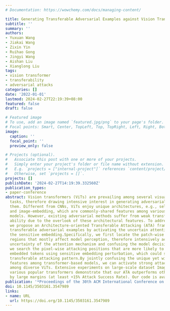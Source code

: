 ```yaml
---
# Documentation: https://wowchemy.com/docs/managing-content/

title: Generating Transferable Adversarial Examples against Vision Transformers
subtitle: ''
summary: ''
authors:
- Yuxuan Wang
- Jiakai Wang
- Zixin Yin
- Ruihao Gong
- Jingyi Wang
- Aishan Liu
- Xianglong Liu
tags:
- vision transformer
- transferability
- adversarial attacks
categories: []
date: '2022-01-01'
lastmod: 2024-02-27T22:19:39+08:00
featured: false
draft: false

# Featured image
# To use, add an image named `featured.jpg/png` to your page's folder.
# Focal points: Smart, Center, TopLeft, Top, TopRight, Left, Right, BottomLeft, Bottom, BottomRight.
image:
  caption: ''
  focal_point: ''
  preview_only: false

# Projects (optional).
#   Associate this post with one or more of your projects.
#   Simply enter your project's folder or file name without extension.
#   E.g. `projects = ["internal-project"]` references `content/project/deep-learning/index.md`.
#   Otherwise, set `projects = []`.
projects: []
publishDate: '2024-02-27T14:19:39.332560Z'
publication_types:
- paper-conference
abstract: Vision transformers (ViTs) are prevailing among several visual recognition
  tasks, therefore drawing intensive interest in generating adversarial examples against
  them. Different from CNNs, ViTs enjoy unique architectures, e.g., self-attention
  and image-embedding, which are commonly-shared features among various types of transformer-based
  models. However, existing adversarial methods suffer from weak transferable attacking
  ability due to the overlook of these architectural features. To address the problem,
  we propose an Architecture-oriented Transferable Attacking (ATA) framework to generate
  transferable adversarial examples by activating the uncertain attention and perturbing
  the sensitive embedding.Specifically, we first locate the patch-wise attentional
  regions that mostly affect model perception, therefore intensively activating the
  uncertainty of the attention mechanism and confusing the model decisions in turn.Furthermore,
  we search the pixel-wise attacking positions that are more likely to derange the
  embedded tokens using sensitive embedding perturbation, which could serve as a strong
  transferable attacking pattern.By jointly confusing the unique yet widely-used architectural
  features among transformer-based models, we can activate strong attacking transferability
  among diverse ViTs. Extensive experiments on large-scale dataset ImageNet using
  various popular transformers demonstrate that our ATA outperforms other baselines
  by large margins (at least +15% Attack Success Rate). Our code is available at https://github.com/nlsde-safety-team/ATA
publication: '*Proceedings of the 30th ACM International Conference on Multimedia*'
doi: 10.1145/3503161.3547989
links:
- name: URL
  url: https://doi.org/10.1145/3503161.3547989
---
```

